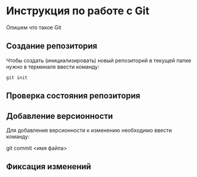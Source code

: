 # Инструкция по работе с Git

Опишем что такое Git

## Создание репозитория

Чтобы создать (инициализировать) новый репозиторий в текущей папке нужно в терминале ввести команду:

    git init

## Проверка состояния репозитория

## Добавление версионности

Для добавления версионности к изменению необходимо ввести команду:

git commit <имя файла>

## Фиксация изменений

